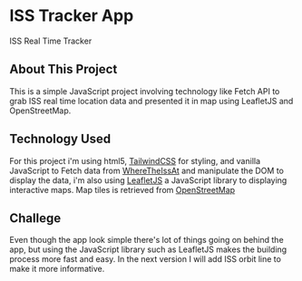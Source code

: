 # ISS Tracker App
ISS Real Time Tracker

## About This Project
This is a simple JavaScript project involving technology like Fetch API to grab ISS real time location data and presented it in map using LeafletJS and OpenStreetMap. 

## Technology Used
For this project i'm using html5, [TailwindCSS](https://tailwindcss.com) for styling, and vanilla JavaScript to Fetch data from [WhereTheIssAt](https://wheretheiss.at) and manipulate the DOM to display the data, i'm also using [LeafletJS](https://leafletjs.com) a JavaScript library to displaying interactive maps. Map tiles is retrieved from [OpenStreetMap](https://openstreetmap.org) 

## Challege
Even though the app look simple there's lot of things going on behind the app, but using the JavaScript library such as LeafletJS makes the building process more fast and easy. In the next version I will add ISS orbit line to make it more informative.
